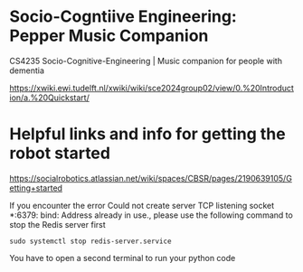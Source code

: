 # Socio-Cogntiive Engineering: Pepper Music Companion

CS4235 Socio-Cognitive-Engineering | Music companion for people with dementia

https://xwiki.ewi.tudelft.nl/xwiki/wiki/sce2024group02/view/0.%20Introduction/a.%20Quickstart/

# Helpful links and info for getting the robot started

https://socialrobotics.atlassian.net/wiki/spaces/CBSR/pages/2190639105/Getting+started

If you encounter the error Could not create server TCP listening socket *:6379: bind: Address already in use., please use the following command to stop the Redis server first

`sudo systemctl stop redis-server.service`

You have to open a second terminal to run your python code
